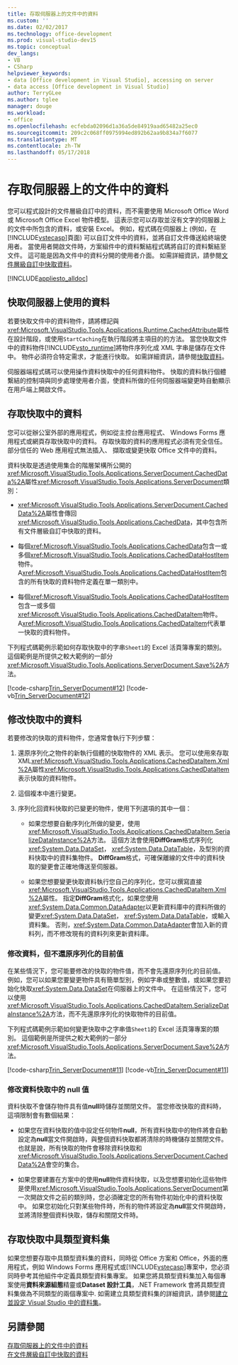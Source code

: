 ```yaml
---
title: 存取伺服器上的文件中的資料
ms.custom: ''
ms.date: 02/02/2017
ms.technology: office-development
ms.prod: visual-studio-dev15
ms.topic: conceptual
dev_langs:
- VB
- CSharp
helpviewer_keywords:
- data [Office development in Visual Studio], accessing on server
- data access [Office development in Visual Studio]
author: TerryGLee
ms.author: tglee
manager: douge
ms.workload:
- office
ms.openlocfilehash: ecfebda02096d1a36a5de84919aad65482a25ec0
ms.sourcegitcommit: 209c2c068ff0975994ed892b62aa9b834a7f6077
ms.translationtype: MT
ms.contentlocale: zh-TW
ms.lasthandoff: 05/17/2018
---
```

# <a name="access-data-in-documents-on-the-server"></a>存取伺服器上的文件中的資料
  您可以程式設計的文件層級自訂中的資料，而不需要使用 Microsoft Office Word 或 Microsoft Office Excel 物件模型。 這表示您可以存取並沒有文字的伺服器上的文件中所包含的資料，或安裝 Excel。 例如，程式碼在伺服器上 (例如，在[!INCLUDE[vstecasp](../sharepoint/includes/vstecasp-md.md)]頁面) 可以自訂文件中的資料，並將自訂文件傳送給終端使用者。 當使用者開啟文件時，方案組件中的資料繫結程式碼將自訂的資料繫結至文件。 這可能是因為文件中的資料分開的使用者介面。 如需詳細資訊，請參閱[文件層級自訂中快取資料](../vsto/cached-data-in-document-level-customizations.md)。  

 [!INCLUDE[appliesto_alldoc](../vsto/includes/appliesto-alldoc-md.md)]  

## <a name="cache-data-for-use-on-a-server"></a>快取伺服器上使用的資料  
 若要快取文件中的資料物件，請將標記與<xref:Microsoft.VisualStudio.Tools.Applications.Runtime.CachedAttribute>屬性在設計階段，或使用`StartCaching`在執行階段將主項目的的方法。 當您快取文件中的資料物件[!INCLUDE[vsto_runtime](../vsto/includes/vsto-runtime-md.md)]將物件序列化成 XML 字串是儲存在文件中。 物件必須符合特定需求，才能進行快取。 如需詳細資訊，請參閱[快取資料](../vsto/caching-data.md)。  

 伺服器端程式碼可以使用操作資料快取中的任何資料物件。 快取的資料執行個體繫結的控制項與同步處理使用者介面，使資料所做的任何伺服器端變更時自動顯示在用戶端上開啟文件。  

## <a name="access-data-in-the-cache"></a>存取快取中的資料  
 您可以從辦公室外部的應用程式，例如從主控台應用程式、 Windows Forms 應用程式或網頁存取快取中的資料。 存取快取的資料的應用程式必須有完全信任。部分信任的 Web 應用程式無法插入、 擷取或變更快取 Office 文件中的資料。  

 資料快取是透過使用集合的階層架構所公開的<xref:Microsoft.VisualStudio.Tools.Applications.ServerDocument.CachedData%2A>屬性<xref:Microsoft.VisualStudio.Tools.Applications.ServerDocument>類別：  

-   <xref:Microsoft.VisualStudio.Tools.Applications.ServerDocument.CachedData%2A>屬性會傳回<xref:Microsoft.VisualStudio.Tools.Applications.CachedData>，其中包含所有文件層級自訂中快取的資料。  

-   每個<xref:Microsoft.VisualStudio.Tools.Applications.CachedData>包含一或多個<xref:Microsoft.VisualStudio.Tools.Applications.CachedDataHostItem>物件。 A<xref:Microsoft.VisualStudio.Tools.Applications.CachedDataHostItem>包含的所有快取的資料物件定義在單一類別中。  

-   每個<xref:Microsoft.VisualStudio.Tools.Applications.CachedDataHostItem>包含一或多個<xref:Microsoft.VisualStudio.Tools.Applications.CachedDataItem>物件。 A<xref:Microsoft.VisualStudio.Tools.Applications.CachedDataItem>代表單一快取的資料物件。  

 下列程式碼範例示範如何存取快取中的字串`Sheet1`的 Excel 活頁簿專案的類別。 這個範例是所提供之較大範例的一部分<xref:Microsoft.VisualStudio.Tools.Applications.ServerDocument.Save%2A>方法。  

 [!code-csharp[Trin_ServerDocument#12](../vsto/codesnippet/CSharp/Trin_ServerDocument/Form1.cs#12)]
 [!code-vb[Trin_ServerDocument#12](../vsto/codesnippet/VisualBasic/Trin_ServerDocument/Form1.vb#12)]  

## <a name="modify-data-in-the-cache"></a>修改快取中的資料  
 若要修改的快取的資料物件，您通常會執行下列步驟：  

1.  還原序列化之物件的新執行個體的快取物件的 XML 表示。 您可以使用來存取 XML<xref:Microsoft.VisualStudio.Tools.Applications.CachedDataItem.Xml%2A>屬性<xref:Microsoft.VisualStudio.Tools.Applications.CachedDataItem>表示快取的資料物件。  

2.  這個複本中進行變更。  

3.  序列化回資料快取的已變更的物件，使用下列選項的其中一個：  

    -   如果您想要自動序列化所做的變更，使用<xref:Microsoft.VisualStudio.Tools.Applications.CachedDataItem.SerializeDataInstance%2A>方法。 這個方法會使用**DiffGram**格式序列化<xref:System.Data.DataSet>， <xref:System.Data.DataTable>，及型別的資料快取中的資料集物件。 **DiffGram**格式，可確保離線的文件中的資料快取的變更會正確地傳送至伺服器。  

    -   如果您想要變更快取資料執行您自己的序列化，您可以撰寫直接<xref:Microsoft.VisualStudio.Tools.Applications.CachedDataItem.Xml%2A>屬性。 指定**DiffGram**格式化，如果您使用<xref:System.Data.Common.DataAdapter>以更新資料庫中的資料所做的變更<xref:System.Data.DataSet>， <xref:System.Data.DataTable>，或輸入資料集。 否則，<xref:System.Data.Common.DataAdapter>會加入新的資料列，而不修改現有的資料列來更新資料庫。  

### <a name="modify-data-without-deserializing-the-current-value"></a>修改資料，但不還原序列化的目前值  
 在某些情況下，您可能要修改的快取的物件值，而不會先還原序列化的目前值。 例如，您可以如果您要變更物件具有簡單型別，例如字串或整數值，或如果您要初始化快取<xref:System.Data.DataSet>在伺服器上的文件中。 在這些情況下，您可以使用<xref:Microsoft.VisualStudio.Tools.Applications.CachedDataItem.SerializeDataInstance%2A>方法，而不先還原序列化的快取物件的目前值。  

 下列程式碼範例示範如何變更快取中之字串值`Sheet1`的 Excel 活頁簿專案的類別。 這個範例是所提供之較大範例的一部分<xref:Microsoft.VisualStudio.Tools.Applications.ServerDocument.Save%2A>方法。  

 [!code-csharp[Trin_ServerDocument#11](../vsto/codesnippet/CSharp/Trin_ServerDocument/Form1.cs#11)]
 [!code-vb[Trin_ServerDocument#11](../vsto/codesnippet/VisualBasic/Trin_ServerDocument/Form1.vb#11)]  

### <a name="modify-null-values-in-the-data-cache"></a>修改資料快取中的 null 值  
 資料快取不會儲存物件具有值**null**時儲存並關閉文件。 當您修改快取的資料時，這項限制會有數個結果：  

-   如果您在資料快取的值中設定任何物件**null**，所有資料快取中的物件將會自動設定為**null**當文件開啟時，與整個資料快取都將清除的時機儲存並關閉文件。 也就是說，所有快取的物件會移除資料快取和<xref:Microsoft.VisualStudio.Tools.Applications.ServerDocument.CachedData%2A>會空的集合。  

-   如果您要建置在方案中的使用**null**物件資料快取，以及您想要初始化這些物件是使用<xref:Microsoft.VisualStudio.Tools.Applications.ServerDocument>第一次開啟文件之前的類別時，您必須確定您的所有物件初始化中的資料快取中。 如果您初始化只對某些物件時，所有的物件將設定為**null**當文件開啟時，並將清除整個資料快取，儲存和關閉文件時。  

## <a name="access-typed-datasets-in-the-cache"></a>存取快取中具類型資料集  
 如果您想要存取中具類型資料集的資料，同時從 Office 方案和 Office，外面的應用程式，例如 Windows Forms 應用程式或[!INCLUDE[vstecasp](../sharepoint/includes/vstecasp-md.md)]專案中，您必須同時參考其他組件中定義具類型資料集專案。 如果您將具類型資料集加入每個專案使用**資料來源組態**精靈或**Dataset 設計工具**，.NET Framework 會將具類型資料集做為不同類型的兩個專案中. 如需建立具類型資料集的詳細資訊，請參閱[建立並設定 Visual Studio 中的資料集](/visualstudio/data-tools/create-and-configure-datasets-in-visual-studio)。  

## <a name="see-also"></a>另請參閱  
 [存取伺服器上的文件中的資料](../vsto/accessing-data-in-documents-on-the-server.md)   
 [在文件層級自訂中快取的資料](../vsto/cached-data-in-document-level-customizations.md)  
